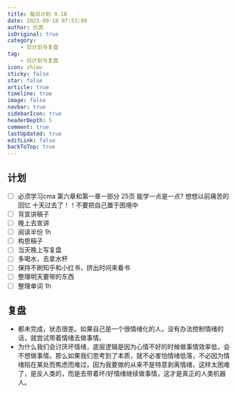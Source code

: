 ```yaml
---
title: 每日计划 9.18
date: 2023-09-18 07:53:09
author: 仇真
isOriginal: true
category: 
    - 日计划与复盘
tag:
    - 日计划与复盘
icon: zhiwu
sticky: false
star: false
article: true
timeline: true
image: false
navbar: true
sidebarIcon: true
headerDepth: 5
comment: true
lastUpdated: true
editLink: false
backToTop: true
---
```


## 计划

- [ ] 必须学习cma 第六章和第一章一部分 25页 能学一点是一点?   想想以前痛苦的回忆  十天过去了！！不要把自己置于困境中
- [ ] 背宣讲稿子
- [ ] 晚上去宣讲
- [ ] 阅读半份 1h
- [ ] 构思稿子
- [ ] 当天晚上写复盘
- [ ] 多喝水，去拿水杯
- [ ] 保持不刷知乎和小红书，挤出时间来看书
- [ ] 整理明天要带的东西
- [ ] 整理单词   1h

## 复盘

- 都未完成，状态很差。如果自己是一个很情绪化的人，没有办法控制情绪的话，就尝试带着情绪去做事情。
- 为什么我们会讨厌坏情绪，底层逻辑是因为心情不好的时候做事情效率低，会不想做事情。那么如果我们思考到了本质，就不必害怕情绪低落，不必因为情绪陷在某处而焦虑而难过，因为我要做的从来不是特意剥离情绪，这样太困难了，是反人类的，而是去带着坏/好情绪继续做事情，这才是真正的人类机器人。
